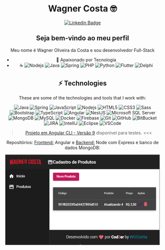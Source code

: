 <div align="center">
 
# Wagner Costa :nerd_face:
[![Linkedin Badge](https://img.shields.io/badge/-LinkedIn-blue?style=flat-square&logo=Linkedin&logoColor=white)](https://www.linkedin.com/in/wagnercostta/)

## Seja bem-vindo ao meu perfil

Meu nome é Wagner Oliveira da Costa e sou desenvolvedor Full-Stack

- :blue_heart: Apaixonado por Tecnologia
- :coffee: 
![Nodejs](https://img.shields.io/badge/-Nodejs-339933?style=flat-square&logo=Node.js&logoColor=white)
![Java](https://img.shields.io/badge/-Java-007396?style=flat-square&logo=java) 
![Spring](https://img.shields.io/badge/-Spring-6DB33F?style=flat-square&logo=spring&logoColor=white) 
![PHP](https://img.shields.io/badge/-PHP-0089D6?style=flat-square&logo=php&logoColor=white) 
![Python](https://img.shields.io/badge/-Python-41BF47?style=flat-square&logo=python&logoColor=white) 
![Flutter](https://img.shields.io/badge/-Flutter-4285F4?style=flat-square&logo=flutter&logoColor=white) 
![Delphi](https://img.shields.io/badge/-Delphi-E0234E?style=flat-square&logo=embarcadero&logoColor=white)

## ⚡ Technologies

These are some of the technologies and tools that I work with:

![Java](https://img.shields.io/badge/-Java-007396?style=flat-square&logo=java)
![Spring](https://img.shields.io/badge/-Spring-6DB33F?style=flat-square&logo=spring&logoColor=white)
![JavaScript](https://img.shields.io/badge/-JavaScript-black?style=flat-square&logo=javascript)
![Nodejs](https://img.shields.io/badge/-Nodejs-339933?style=flat-square&logo=Node.js&logoColor=white)
![HTML5](https://img.shields.io/badge/-HTML5-E34F26?style=flat-square&logo=html5&logoColor=white)
![CSS3](https://img.shields.io/badge/-CSS3-1572B6?style=flat-square&logo=css3)
![Sass](https://img.shields.io/badge/-Sass-CC6699?style=flat-square&logo=sass&logoColor=white)
![Bootstrap](https://img.shields.io/badge/-Bootstrap-563D7C?style=flat-square&logo=bootstrap)
![TypeScript](https://img.shields.io/badge/-TypeScript-007ACC?style=flat-square&logo=typescript)
![Angular](https://img.shields.io/badge/-Angular-DD0031?style=flat-square&logo=angular)
![NestJS](https://img.shields.io/badge/-NestJS-E0234E?style=flat-square&logo=nestjs&logoColor=white)
![Microsoft SQL Server](https://img.shields.io/badge/-SQL%20Server-CC2927?style=flat-square&logo=microsoft-sql-server&logoColor=white)
![MongoDB](https://img.shields.io/badge/-MongoDB-black?style=flat-square&logo=mongodb)
![MySQL](https://img.shields.io/badge/-MySQL-4479A1?style=flat-square&logo=mysql&logoColor=white)
![Docker](https://img.shields.io/badge/-Docker-2496ED?style=flat-square&logo=docker&logoColor=white)
![Firebase](https://img.shields.io/badge/Firebase-FFCA28?style=flat-square&logo=firebase&logoColor=white)
![Git](https://img.shields.io/badge/-Git-black?style=flat-square&logo=git)
![GitHub](https://img.shields.io/badge/-GitHub-181717?style=flat-square&logo=github)
![BitBucket](https://img.shields.io/badge/-BitBucket-darkblue?style=flat-square&logo=bitbucket)
![JIRA](https://img.shields.io/badge/-JIRA-0052CC?style=flat-square&logo=jira)
![IntelliJ](https://img.shields.io/badge/-IntelliJ%20IDEA-black?style=flat-square&logo=intellij-idea&logoColor=white)
![Eclipse](https://img.shields.io/badge/-Eclipse-2C2255?style=flat-square&logo=eclipse&logoColor=white)
![VSCode](https://img.shields.io/badge/-VSCode-007ACC?style=flat-square&logo=visual-studio-code&logoColor=white)


> [Projeto em Angular CLI - Versão 9](https://angular-9-crud-front-and-back-end-cod3er.vercel.app) disponível para testes. <<<

Repositórios: [Frontend:](https://github.com/wgcostta/angular-9-CRUD-frontAndBackEnd-Cod3er) Angular e [Backend:](https://github.com/wgcostta/node-express-backend-mongoDB-online) Node com Express e banco de dados MongoDB:

  <a href="https://angular-9-crud-front-and-back-end-cod3er.vercel.app/">
    <img width="500" src="https://github.com/wgcostta/wgcostta/blob/master/ProjetoOnLine.png">
  </a>
  
</div>
